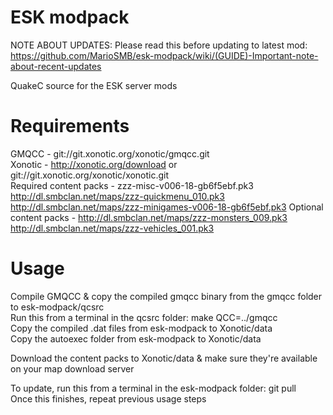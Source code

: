ESK modpack
===========

NOTE ABOUT UPDATES: Please read this before updating to latest mod: https://github.com/MarioSMB/esk-modpack/wiki/(GUIDE)-Important-note-about-recent-updates

QuakeC source for the ESK server mods


Requirements
============

GMQCC - git://git.xonotic.org/xonotic/gmqcc.git  
Xonotic - http://xonotic.org/download or git://git.xonotic.org/xonotic/xonotic.git  
Required content packs - zzz-misc-v006-18-gb6f5ebf.pk3 http://dl.smbclan.net/maps/zzz-quickmenu_010.pk3 http://dl.smbclan.net/maps/zzz-minigames-v006-18-gb6f5ebf.pk3
Optional content packs - http://dl.smbclan.net/maps/zzz-monsters_009.pk3 http://dl.smbclan.net/maps/zzz-vehicles_001.pk3


Usage
=====

Compile GMQCC & copy the compiled gmqcc binary from the gmqcc folder to esk-modpack/qcsrc  
Run this from a terminal in the qcsrc folder: make QCC=../gmqcc  
Copy the compiled .dat files from esk-modpack to Xonotic/data  
Copy the autoexec folder from esk-modpack to Xonotic/data  

Download the content packs to Xonotic/data & make sure they're available on your map download server  


To update, run this from a terminal in the esk-modpack folder: git pull  
Once this finishes, repeat previous usage steps
